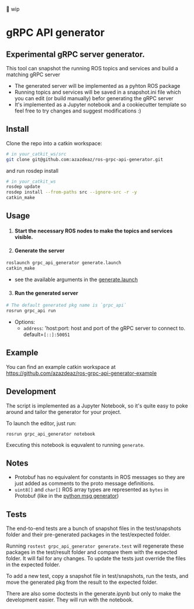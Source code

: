 :construction: wip

# gRPC API generator
## Experimental gRPC server generator.

This tool can snapshot the running ROS topics and services and build a matching gRPC server
 - The generated server will be implemented as a pyhton ROS package
 - Running topics and services will be saved in a snapshot.ini file which you can edit (or build manually) befor generating the gRPC server
 - It's implemented as a Jupyter notebook and a cookiecutter template so feel free to try changes and suggest modifications :)

## Install
Clone the repo into a catkin workspace:
```sh
# in your_catkit_ws/src
git clone git@github.com:azazdeaz/ros-grpc-api-generator.git
```
and run rosdep install
```sh
# in your_catkit_ws
rosdep update
rosdep install --from-paths src --ignore-src -r -y
catkin_make
```

## Usage
1. #### Start the necessary ROS nodes to make the topics and services visible.

2. #### Generate the server
```sh
roslaunch grpc_api_generator generate.launch
catkin_make
```
 - see the available arguments in the [generate.launch](launch/generate.launch)

3. #### Run the generated server
```sh
# The default generated pkg name is `grpc_api`
rosrun grpc_api run
```
 - Options: 
    - `address`: 'host:port: host and port of the gRPC server to connect to. default=`[::]:50051`

## Example

You can find an example catkin workspace at https://github.com/azazdeaz/ros-grpc-api-generator-example

## Development
The script is implemented as a Jupyter Notebook, so it's quite easy to poke around and tailor the generator for your project.

To launch the editor, just run:
```
rosrun grpc_api_generator notebook
```
Executing this notebook is equvalent to running `generate`.

## Notes
 - Protobuf has no equivalent for constants in ROS messages so they are just added as comments to the proto message definitions.
 - `uint8[]` and `char[]` ROS array types are represented as `bytes` in Protobuf (like in the [python msg generator](http://docs.ros.org/indigo/api/rospy_message_converter/html/namespacerospy__message__converter_1_1message__converter.html#ab92670982d5f9db6e765deff0ed9eeff))

## Tests

The end-to-end tests are a bunch of snapshot files in the test/snapshots folder and their pre-generated packages in the test/expected folder.

Running `rostest grpc_api_generator generate.test` will regenerate these packages in the test/result folder and compare them with the expected folder. It will fail for any changes. To update the tests just override the files in the expected folder.

To add a new test, copy a snapshot file in test/snapshots, run the tests, and move the generated pkg from the result to the expected folder.

There are also some doctests in the generate.ipynb but only to make the development easier. They will run with the notebook.
